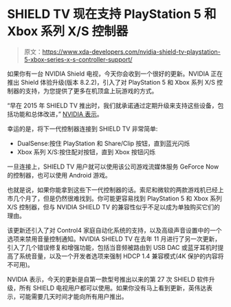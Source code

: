 # SHIELD TV 现在支持 PlayStation 5 和 Xbox 系列 X/S 控制器

> 原文：<https://www.xda-developers.com/nvidia-shield-tv-playstation-5-xbox-series-x-s-controller-support/>

如果你有一台 NVIDIA Shield 电视，今天你会收到一个很好的更新。NVIDIA 正在推出 Shield 体验升级(版本 8.2.2)，引入了对 PlayStation 5 和 Xbox 系列 X/S 控制器的支持，为您提供了更多在机顶盒上玩游戏的方式。

“早在 2015 年 SHIELD TV 推出时，我们就承诺通过定期升级来支持这些设备，包括功能和总体改进，” [NVIDIA 表示](https://www.nvidia.com/en-us/shield/software-update/)。

幸运的是，将下一代控制器连接到 SHIELD TV 非常简单:

*   DualSense:按住 PlayStation 和 Share/Clip 按钮，直到蓝光闪烁
*   Xbox 系列 X/S:按住配对按钮，直到 Xbox 按钮闪烁

一旦连接上，SHIELD TV 用户就可以使用该公司游戏流媒体服务 GeForce Now 的控制器，也可以使用 Android 游戏。

也就是说，如果你能拿到这些下一代控制器的话。索尼和微软的两款游戏机已经上市几个月了，但是仍然很难找到。你可能更容易找到 PlayStation 5 和 Xbox 系列 X/S 控制器，但与 NVIDIA SHIELD TV 的兼容性似乎不足以成为单独购买它们的理由。

该更新还引入了对 Control4 家庭自动化系统的支持，以及高级声音设置中的一个选项来禁用音量控制通知。NVIDIA SHIELD TV 在去年 11 月进行了另一次更新，引入了几个错误修复和增强功能，包括当音频被路由到 USB DAC 或蓝牙耳机时提高了系统音量，以及一个开发者选项来强制 HDCP 1.4 兼容模式(4K 保护的内容将不可用)。

NVIDIA 表示，今天的更新是自第一款型号推出以来的第 27 次 SHIELD 软件升级，所有 SHIELD 电视用户都可以使用。如果你没有马上看到更新，英伟达表示，可能需要几天时间才能向所有用户推出。